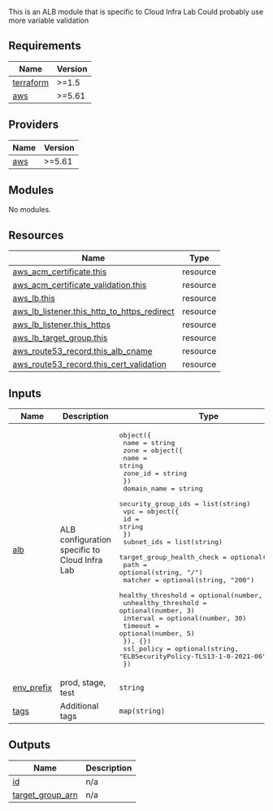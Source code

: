 
This is an ALB module that is specific to Cloud Infra Lab
Could probably use more variable validation

## Requirements

| Name | Version |
|------|---------|
| <a name="requirement_terraform"></a> [terraform](#requirement\_terraform) | >=1.5 |
| <a name="requirement_aws"></a> [aws](#requirement\_aws) | >=5.61 |

## Providers

| Name | Version |
|------|---------|
| <a name="provider_aws"></a> [aws](#provider\_aws) | >=5.61 |

## Modules

No modules.

## Resources

| Name | Type |
|------|------|
| [aws_acm_certificate.this](https://registry.terraform.io/providers/hashicorp/aws/latest/docs/resources/acm_certificate) | resource |
| [aws_acm_certificate_validation.this](https://registry.terraform.io/providers/hashicorp/aws/latest/docs/resources/acm_certificate_validation) | resource |
| [aws_lb.this](https://registry.terraform.io/providers/hashicorp/aws/latest/docs/resources/lb) | resource |
| [aws_lb_listener.this_http_to_https_redirect](https://registry.terraform.io/providers/hashicorp/aws/latest/docs/resources/lb_listener) | resource |
| [aws_lb_listener.this_https](https://registry.terraform.io/providers/hashicorp/aws/latest/docs/resources/lb_listener) | resource |
| [aws_lb_target_group.this](https://registry.terraform.io/providers/hashicorp/aws/latest/docs/resources/lb_target_group) | resource |
| [aws_route53_record.this_alb_cname](https://registry.terraform.io/providers/hashicorp/aws/latest/docs/resources/route53_record) | resource |
| [aws_route53_record.this_cert_validation](https://registry.terraform.io/providers/hashicorp/aws/latest/docs/resources/route53_record) | resource |

## Inputs

| Name | Description | Type | Default | Required |
|------|-------------|------|---------|:--------:|
| <a name="input_alb"></a> [alb](#input\_alb) | ALB configuration specific to Cloud Infra Lab | <pre>object({<br/>    name = string<br/>    zone = object({<br/>      name    = string<br/>      zone_id = string<br/>    })<br/>    domain_name        = string<br/>    security_group_ids = list(string)<br/>    vpc = object({<br/>      id = string<br/>    })<br/>    subnet_ids = list(string)<br/>    target_group_health_check = optional(object({<br/>      path                = optional(string, "/")<br/>      matcher             = optional(string, "200")<br/>      healthy_threshold   = optional(number, 3)<br/>      unhealthy_threshold = optional(number, 3)<br/>      interval            = optional(number, 30)<br/>      timeout             = optional(number, 5)<br/>    }), {})<br/>    ssl_policy = optional(string, "ELBSecurityPolicy-TLS13-1-0-2021-06")<br/>  })</pre> | n/a | yes |
| <a name="input_env_prefix"></a> [env\_prefix](#input\_env\_prefix) | prod, stage, test | `string` | n/a | yes |
| <a name="input_tags"></a> [tags](#input\_tags) | Additional tags | `map(string)` | `{}` | no |

## Outputs

| Name | Description |
|------|-------------|
| <a name="output_id"></a> [id](#output\_id) | n/a |
| <a name="output_target_group_arn"></a> [target\_group\_arn](#output\_target\_group\_arn) | n/a |
